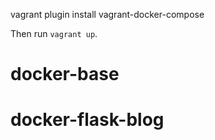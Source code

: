 
vagrant plugin install vagrant-docker-compose

Then run `vagrant up`.
# docker-base
# docker-flask-blog
